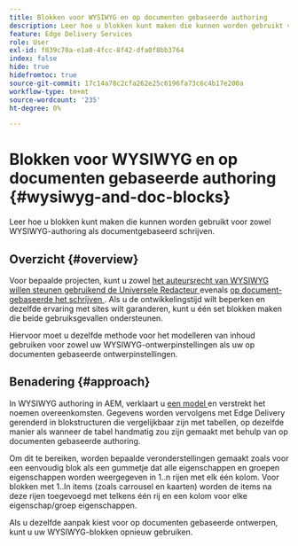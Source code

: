 ```yaml
---
title: Blokken voor WYSIWYG en op documenten gebaseerde authoring
description: Leer hoe u blokken kunt maken die kunnen worden gebruikt voor zowel WYSIWYG-authoring als documentgebaseerd schrijven.
feature: Edge Delivery Services
role: User
exl-id: f039c70a-e1a0-4fcc-8f42-dfa0f8bb3764
index: false
hide: true
hidefromtoc: true
source-git-commit: 17c14a78c2cfa262e25c6196fa73c6c4b17e200a
workflow-type: tm+mt
source-wordcount: '235'
ht-degree: 0%

---
```


# Blokken voor WYSIWYG en op documenten gebaseerde authoring {#wysiwyg-and-doc-blocks}

Leer hoe u blokken kunt maken die kunnen worden gebruikt voor zowel WYSIWYG-authoring als documentgebaseerd schrijven.

## Overzicht {#overview}

Voor bepaalde projecten, kunt u zowel [ het auteursrecht van WYSIWYG willen steunen gebruikend de Universele Redacteur ](/help/edge/wysiwyg-authoring/authoring.md) evenals [ op document-gebaseerde het schrijven ](/help/edge/docs/authoring.md). Als u de ontwikkelingstijd wilt beperken en dezelfde ervaring met sites wilt garanderen, kunt u één set blokken maken die beide gebruiksgevallen ondersteunen.

Hiervoor moet u dezelfde methode voor het modelleren van inhoud gebruiken voor zowel uw WYSIWYG-ontwerpinstellingen als uw op documenten gebaseerde ontwerpinstellingen.

## Benadering {#approach}

In WYSIWYG authoring in AEM, verklaart u [ een model ](/help/edge/wysiwyg-authoring/content-modeling.md) en verstrekt het noemen overeenkomsten. Gegevens worden vervolgens met Edge Delivery gerenderd in blokstructuren die vergelijkbaar zijn met tabellen, op dezelfde manier als wanneer de tabel handmatig zou zijn gemaakt met behulp van op documenten gebaseerde authoring.

Om dit te bereiken, worden bepaalde veronderstellingen gemaakt zoals voor een eenvoudig blok als een gummetje dat alle eigenschappen en groepen eigenschappen worden weergegeven in 1..n rijen met elk één kolom. Voor blokken met 1..In items (zoals carrousel en kaarten) worden de items na deze rijen toegevoegd met telkens één rij en een kolom voor elke eigenschap/groep eigenschappen.

Als u dezelfde aanpak kiest voor op documenten gebaseerde ontwerpen, kunt u uw WYSIWYG-blokken opnieuw gebruiken.
